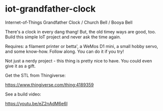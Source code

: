 # iot-grandfather-clock
Internet-of-Things Grandfather Clock / Church Bell / Booya Bell

There's a clock in every dang thang!  But, the old timey ways are good, too.  Build this simple IoT project and never ask the time again.

Requires: a filament printer or betta', a WeMos D1 mini, a small hobby servo, and some know-how.  Follow along.  You can do it if you try!

Not just a nerdy project - this thing is pretty nice to have.  You could even give it as a gift.

Get the STL from Thingiverse:

https://www.thingiverse.com/thing:4189359

See a build video:

https://youtu.be/eZ2nAdM6e6I
